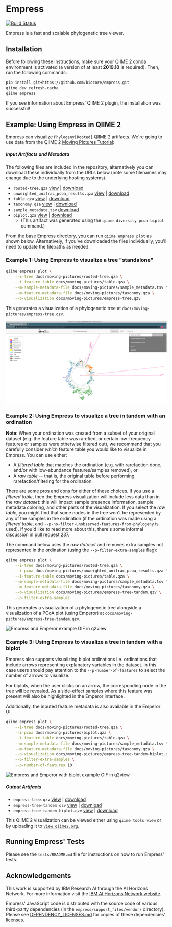 # Empress
[![Build Status](https://travis-ci.org/biocore/empress.svg?branch=master)](https://travis-ci.org/biocore/empress)

Empress is a fast and scalable phylogenetic tree viewer.

## Installation

Before following these instructions, make sure your QIIME 2 conda environment
is activated (a version of at least **2019.10** is required). Then, run the
following commands:

```bash
pip install git+https://github.com/biocore/empress.git
qiime dev refresh-cache
qiime empress
```

If you see information about Empress' QIIME 2 plugin, the installation was
successful!

## Example: Using Empress in QIIME 2

Empress can visualize `Phylogeny[Rooted]` QIIME 2 artifacts.
We're going to use data from the QIIME 2 [Moving Pictures Tutorial](https://docs.qiime2.org/2019.10/tutorials/moving-pictures/):

##### Input Artifacts and Metadata

The following files are included in the repository, alternatively you can
download these individually from the URLs below (note some filenames
may change due to the underlying hosting systems).

- `rooted-tree.qza` [view](https://view.qiime2.org/?src=https%3A%2F%2Fdocs.qiime2.org%2F2019.10%2Fdata%2Ftutorials%2Fmoving-pictures%2Frooted-tree.qza) | [download](https://docs.qiime2.org/2019.10/data/tutorials/moving-pictures/rooted-tree.qza)
- `unweighted_unifrac_pcoa_results.qza` [view](https://view.qiime2.org/?src=https%3A%2F%2Fdocs.qiime2.org%2F2019.10%2Fdata%2Ftutorials%2Fmoving-pictures%2Fcore-metrics-results%2Funweighted_unifrac_pcoa_results.qza) | [download](https://docs.qiime2.org/2019.10/data/tutorials/moving-pictures/core-metrics-results/unweighted_unifrac_pcoa_results.qza)
- `table.qza` [view](https://view.qiime2.org/?src=https%3A%2F%2Fdocs.qiime2.org%2F2019.10%2Fdata%2Ftutorials%2Fmoving-pictures%2Ftable.qza) | [download](https://docs.qiime2.org/2019.10/data/tutorials/moving-pictures/table.qza)
- `taxonomy.qza` [view](https://view.qiime2.org/?src=https%3A%2F%2Fdocs.qiime2.org%2F2019.10%2Fdata%2Ftutorials%2Fmoving-pictures%2Ftaxonomy.qza) | [download](https://docs.qiime2.org/2019.10/data/tutorials/moving-pictures/taxonomy.qza)
- `sample_metadata.tsv` [download](https://data.qiime2.org/2019.10/tutorials/moving-pictures/sample_metadata.tsv)
- `biplot.qza` [view](https://view.qiime2.org/?src=https%3A%2F%2Fraw.githubusercontent.com%2Fbiocore%2Fempress%2Fmaster%2Fdocs%2Fmoving-pictures%2Fbiplot.qza) | [download](https://raw.githubusercontent.com/biocore/empress/master/docs/moving-pictures/biplot.qza)
  - (This artifact was generated using the `qiime diversity pcoa-biplot` command.)

From the base Empress directory, you can run `qiime empress plot` as shown
below. Alternatively, if you've downloaded the files individually, you'll need
to update the filepaths as needed.

### Example 1: Using Empress to visualize a tree "standalone"

```bash
qiime empress plot \
    --i-tree docs/moving-pictures/rooted-tree.qza \
    --i-feature-table docs/moving-pictures/table.qza \
    --m-sample-metadata-file docs/moving-pictures/sample_metadata.tsv \
    --m-feature-metadata-file docs/moving-pictures/taxonomy.qza \
    --o-visualization docs/moving-pictures/empress-tree.qzv
```

This generates a visualization of a phylogenetic tree at
`docs/moving-pictures/empress-tree.qzv`.

![Empress screenshot in q2view](https://raw.githubusercontent.com/biocore/empress/master/docs/moving-pictures/screenshot.png)

### Example 2: Using Empress to visualize a tree in tandem with an ordination

**Note**: When your ordination was created from a subset of your original
dataset (e.g. the feature table was rarefied, or certain low-frequency features
or samples were otherwise filtered out), we recommend that you carefully
consider *which* feature table you would like to visualize in Empress. You can
use either:

- A *filtered table* that matches the ordination (e.g. with rarefaction done,
  and/or with low-abundance features/samples removed), or
- A *raw table* -- that is, the original table before performing
  rarefaction/filtering for the ordination.

There are some pros and cons for either of these choices. If you use a
*filtered table*, then the Empress visualization will include less data than in
the *raw dataset*: this will impact sample presence information, sample
metadata coloring, and other parts of the visualization. If you select the *raw
table*, you might find that some nodes in the tree won't be represented by any
of the samples in the ordination (if the ordination was made using a *filtered
table*, and `--p-no-filter-unobserved-features-from-phylogeny` is used).
If you'd like to read more about this, there's some informal
discussion in [pull request 237](https://github.com/biocore/empress/pull/237).

The command below uses the *raw dataset* and removes extra samples not
represented in the ordination (using the `--p-filter-extra-samples` flag):

```bash
qiime empress plot \
    --i-tree docs/moving-pictures/rooted-tree.qza \
    --i-pcoa docs/moving-pictures/unweighted_unifrac_pcoa_results.qza \
    --i-feature-table docs/moving-pictures/table.qza \
    --m-sample-metadata-file docs/moving-pictures/sample_metadata.tsv \
    --m-feature-metadata-file docs/moving-pictures/taxonomy.qza \
    --o-visualization docs/moving-pictures/empress-tree-tandem.qzv \
    --p-filter-extra-samples
```

This generates a visualization of a phylogenetic tree alongside a visualization
of a PCoA plot (using Emperor) at `docs/moving-pictures/empress-tree-tandem.qzv`.

![Empress and Emperor example GIF in q2view](https://user-images.githubusercontent.com/4177727/87364282-221e5b80-c528-11ea-9aac-383518307a75.gif)

### Example 3: Using Empress to visualize a tree in tandem with a biplot

Empress also supports visualizing biplot ordinations i.e. ordinations that
include arrows representing explanatory variables in the dataset. In this case
users should pay attention to the `--p-number-of-features` to select the number
of arrows to visualize.

For biplots, when the user clicks on an arrow, the corresponding node in the
tree will be revealed. As a side-effect samples where this feature was present
will also be highlighted in the Emperor interface.

Additionally, the inputed feature metadata is also available in the Emperor UI.

```bash
qiime empress plot \
    --i-tree docs/moving-pictures/rooted-tree.qza \
    --i-pcoa docs/moving-pictures/biplot.qza \
    --i-feature-table docs/moving-pictures/table.qza \
    --m-sample-metadata-file docs/moving-pictures/sample_metadata.tsv \
    --m-feature-metadata-file docs/moving-pictures/taxonomy.qza \
    --o-visualization docs/moving-pictures/empress-tree-tandem-biplot.qzv \
    --p-filter-extra-samples \
    --p-number-of-features 10
```

![Empress and Emperor with biplot example GIF in q2view](https://user-images.githubusercontent.com/375307/88004768-945ce600-cabc-11ea-9894-bb6ba5ffcee8.gif)

##### Output Artifacts

- `empress-tree.qzv` [view](https://view.qiime2.org/?src=https%3A%2F%2Fraw.githubusercontent.com%2Fbiocore%2Fempress%2Fmaster%2Fdocs%2Fmoving-pictures%2Fempress-tree.qzv) | [download](https://raw.githubusercontent.com/biocore/empress/master/docs/moving-pictures/empress-tree.qzv)
- `empress-tree-tandem.qzv` [view](https://view.qiime2.org/?src=https%3A%2F%2Fraw.githubusercontent.com%2Fbiocore%2Fempress%2Fmaster%2Fdocs%2Fmoving-pictures%2Fempress-tree-tandem.qzv) | [download](https://raw.githubusercontent.com/biocore/empress/master/docs/moving-pictures/empress-tree-tandem.qzv)
- `empress-tree-tandem-biplot.qzv` [view](https://view.qiime2.org/?src=https%3A%2F%2Fraw.githubusercontent.com%2Fbiocore%2Fempress%2Fmaster%2Fdocs%2Fmoving-pictures%2Fempress-tree-tandem-biplot.qzv) | [download](https://raw.githubusercontent.com/biocore/empress/master/docs/moving-pictures/empress-tree-tandem-biplot.qzv)

This QIIME 2 visualization can be viewed either using `qiime tools view` or by
uploading it to [`view.qiime2.org`](https://view.qiime2.org).

## Running Empress' Tests

Please see the `tests/README.md` file for instructions on how to run Empress' tests.

## Acknowledgements

This work is supported by IBM Research AI through the AI Horizons Network. For
more information visit the [IBM AI Horizons Network website](https://www.research.ibm.com/artificial-intelligence/horizons-network/).

Empress' JavaScript code is distributed with the source code of various
third-party dependencies (in the `empress/support_files/vendor/` directory).
Please see
[DEPENDENCY_LICENSES.md](https://github.com/biocore/empress/blob/master/DEPENDENCY_LICENSES.md)
for copies of these dependencies' licenses.
